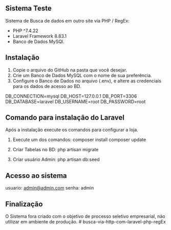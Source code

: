 ## Sistema Teste

Sistema de Busca de dados em outro site via PHP / RegEx:

-   PHP ^7.4.22
-   Laravel Framework 8.83.1
-   Banco de Dados MySQl.

## Instalação

1. Copie o arquivo do GitHub na pasta que você desejar.
2. Crie um Banco de Dados MySQL com o nome de sua preferência.
3. Configure o Banco de Dados no arquivo (.env), e altere as credenciais para os dados de acesso ao BD.

DB_CONNECTION=mysql
DB_HOST=127.0.0.1
DB_PORT=3306
DB_DATABASE=laravel
DB_USERNAME=root
DB_PASSWORD=root

## Comando para instalação do Laravel

Após a instalação execute os comandos para configurar a loja.

1. Execute um dos comandos:
   composer install
   composer update

2. Criar Tabelas no BD:
   php artisan migrate

3. Criar usuário Admin:
   php artisan db:seed

## Acesso ao sistema

usuario: admin@admin.com
senha: admin

## Finalização

O Sistema fora criado com o objetivo de processo seletivo empresarial, não utilizar em
ambiente de produção.
#   b u s c a - v i a - h t t p - c o m - l a r a v e l - p h p - r e g E x 
 
 
